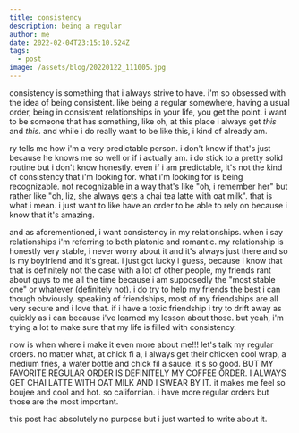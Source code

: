 ```yaml
---
title: consistency
description: being a regular
author: me
date: 2022-02-04T23:15:10.524Z
tags:
  - post
image: /assets/blog/20220122_111005.jpg
---
```

consistency is something that i always strive to have. i'm so obsessed with the idea of being consistent. like being a regular somewhere, having a usual order, being in consistent relationships in your life, you get the point. i want to be someone that has something, like oh, at this place i always get *this* and *this*. and while i do really want to be like this, i kind of already am.

ry tells me how i'm a very predictable person. i don't know if that's just because he knows me so well or if i actually am. i do stick to a pretty solid routine but i don't know honestly. even if i am predictable, it's not the kind of consistency that i'm looking for. what i'm looking for is being recognizable. not recognizable in a way that's like "oh, i remember her" but rather like "oh, liz, she always gets a chai tea latte with oat milk". that is what i mean. i just want to like have an order to be able to rely on because i know that it's amazing.

and as aforementioned, i want consistency in my relationships. when i say relationships i'm referring to both platonic and romantic. my relationship is honestly very stable, i never worry about it and it's always just there and so is my boyfriend and it's great. i just got lucky i guess, because i know that that is definitely not the case with a lot of other people, my friends rant about guys to me all the time because i am supposedly the "most stable one" or whatever (definitely not). i do try to help my friends the best i can though obviously. speaking of friendships, most of my friendships are all very secure and i love that. if i have a toxic friendship i try to drift away as quickly as i can because i've learned my lesson about those. but yeah, i'm trying a lot to make sure that my life is filled with consistency.

now is when where i make it even more about me!!! let's talk my regular orders. no matter what, at chick fi a, i always get their chicken cool wrap, a medium fries, a water bottle and chick fil a sauce. it's so good. BUT MY FAVORITE REGULAR ORDER IS DEFINITELY MY COFFEE ORDER. I ALWAYS GET CHAI LATTE WITH OAT MILK AND I SWEAR BY IT. it makes me feel so boujee and cool and hot. so californian. i have more regular orders but those are the most important.

this post had absolutely no purpose but i just wanted to write about it.
